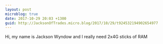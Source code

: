 ```yaml
---
layout: post
microblog: true
date: 2017-10-29 20:03 +1300
guid: http://JacksonOfTrades.micro.blog/2017/10/29/t924532194902654977.html
---
```

Hi, my name is Jackson Wyndow and I really need 2x4G sticks of RAM
